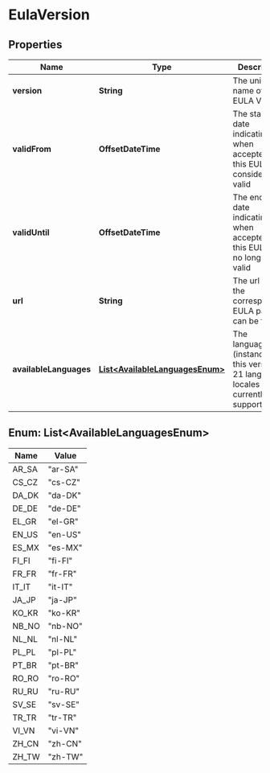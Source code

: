 

# EulaVersion


## Properties

Name | Type | Description | Notes
------------ | ------------- | ------------- | -------------
**version** | **String** | The unique name of the EULA Version  |  [optional]
**validFrom** | **OffsetDateTime** | The starting date indicating when acceptence of this EULA is considered valid  |  [optional]
**validUntil** | **OffsetDateTime** | The ending date indicating when acceptence of this EULA is no longer valid  |  [optional]
**url** | **String** | The url where the corresponding EULA page can be found  |  [optional]
**availableLanguages** | [**List&lt;AvailableLanguagesEnum&gt;**](#List&lt;AvailableLanguagesEnum&gt;) | The languages (instances) of this version. 21 language locales are currently supported.  |  [optional]



## Enum: List&lt;AvailableLanguagesEnum&gt;

Name | Value
---- | -----
AR_SA | &quot;ar-SA&quot;
CS_CZ | &quot;cs-CZ&quot;
DA_DK | &quot;da-DK&quot;
DE_DE | &quot;de-DE&quot;
EL_GR | &quot;el-GR&quot;
EN_US | &quot;en-US&quot;
ES_MX | &quot;es-MX&quot;
FI_FI | &quot;fi-FI&quot;
FR_FR | &quot;fr-FR&quot;
IT_IT | &quot;it-IT&quot;
JA_JP | &quot;ja-JP&quot;
KO_KR | &quot;ko-KR&quot;
NB_NO | &quot;nb-NO&quot;
NL_NL | &quot;nl-NL&quot;
PL_PL | &quot;pl-PL&quot;
PT_BR | &quot;pt-BR&quot;
RO_RO | &quot;ro-RO&quot;
RU_RU | &quot;ru-RU&quot;
SV_SE | &quot;sv-SE&quot;
TR_TR | &quot;tr-TR&quot;
VI_VN | &quot;vi-VN&quot;
ZH_CN | &quot;zh-CN&quot;
ZH_TW | &quot;zh-TW&quot;



